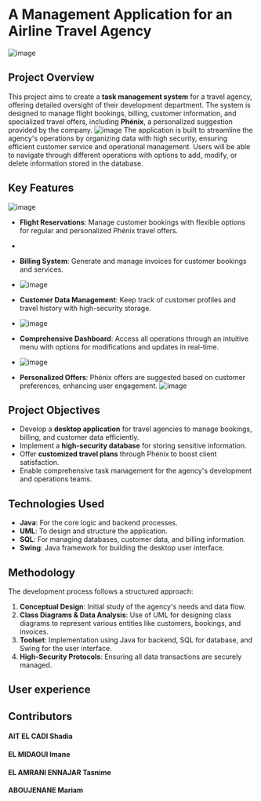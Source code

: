 # A Management Application for an Airline Travel Agency
![image](https://github.com/user-attachments/assets/1dcfe50b-24e0-47bd-a4ea-79450811809d)
## Project Overview

This project aims to create a **task management system** for a travel agency, offering detailed oversight of their development department. The system is designed to manage flight bookings, billing, customer information, and specialized travel offers, including **Phénix**, a personalized suggestion provided by the company.
![image](https://github.com/user-attachments/assets/29519e84-6e6c-4982-a9f2-0b9f9cbca83b)
The application is built to streamline the agency's operations by organizing data with high security, ensuring efficient customer service and operational management. Users will be able to navigate through different operations with options to add, modify, or delete information stored in the database.

## Key Features
![image](https://github.com/user-attachments/assets/7de0865a-1c8c-4422-97bc-72891b452a0a)
- **Flight Reservations**: Manage customer bookings with flexible options for regular and personalized Phénix travel offers.
- 
- **Billing System**: Generate and manage invoices for customer bookings and services.
- ![image](https://github.com/user-attachments/assets/de23662e-d9c4-4fc4-8f25-10f23a834e73)

- **Customer Data Management**: Keep track of customer profiles and travel history with high-security storage.
- ![image](https://github.com/user-attachments/assets/adddbd18-58b2-4a21-b02c-83385a0670bb)

- **Comprehensive Dashboard**: Access all operations through an intuitive menu with options for modifications and updates in real-time.
- ![image](https://github.com/user-attachments/assets/6230cfea-358f-4d7f-8773-f631f09fa568)

- **Personalized Offers**: Phénix offers are suggested based on customer preferences, enhancing user engagement.
![image](https://github.com/user-attachments/assets/fc9ee427-b013-4976-9ac5-f3859aac64fe)
## Project Objectives

- Develop a **desktop application** for travel agencies to manage bookings, billing, and customer data efficiently.
- Implement a **high-security database** for storing sensitive information.
- Offer **customized travel plans** through Phénix to boost client satisfaction.
- Enable comprehensive task management for the agency's development and operations teams.

## Technologies Used

- **Java**: For the core logic and backend processes.
- **UML**: To design and structure the application.
- **SQL**: For managing databases, customer data, and billing information.
- **Swing**: Java framework for building the desktop user interface.

## Methodology

The development process follows a structured approach:

1. **Conceptual Design**: Initial study of the agency's needs and data flow.
2. **Class Diagrams & Data Analysis**: Use of UML for designing class diagrams to represent various entities like customers, bookings, and invoices.
3. **Toolset**: Implementation using Java for backend, SQL for database, and Swing for the user interface.
4. **High-Security Protocols**: Ensuring all data transactions are securely managed.

## User experience

## Contributors
#### AIT EL CADI Shadia
#### EL MIDAOUI Imane
#### EL AMRANI ENNAJAR Tasnime
#### ABOUJENANE Mariam
